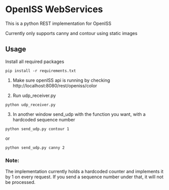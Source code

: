 # OpenISS WebServices

This is a python REST implementation for OpenISS

Currently only supports canny and contour using static images

## Usage

Install all required packages

```
pip install -r requirements.txt 
```

1) Make sure openISS api is running by checking http://localhost:8080/rest/openiss/color

2) Run udp_receiver.py

```
python udp_receiver.py
```

3) In another window send_udp with the function you want, with a hardcoded sequence number

```
python send_udp.py contour 1
```
or
```
python send_udp.py canny 2
```

### Note:
The implementation currently holds a hardcoded counter and implements it by 1 on every request. If you send a sequence number under that, it will not be processed.
